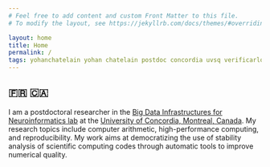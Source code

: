 ```yaml
---
# Feel free to add content and custom Front Matter to this file.
# To modify the layout, see https://jekyllrb.com/docs/themes/#overriding-theme-defaults

layout: home
title: Home 
permalink: /
tags: yohanchatelain yohan chatelain postdoc concordia uvsq verificarlo pytracer software engineering
---
```



## :fr: :canada:

I am a postdoctoral researcher in the 
[Big Data Infrastructures for Neuroinformatics lab](https://big-data-lab-team.github.io/) 
at the [University of Concordia, Montreal, Canada](https://www.concordia.ca/). 
My research topics include computer arithmetic, high-performance computing, and
reproducibility. My work aims at democratizing the use of stability
analysis of scientific computing codes through automatic tools to improve
numerical quality.
